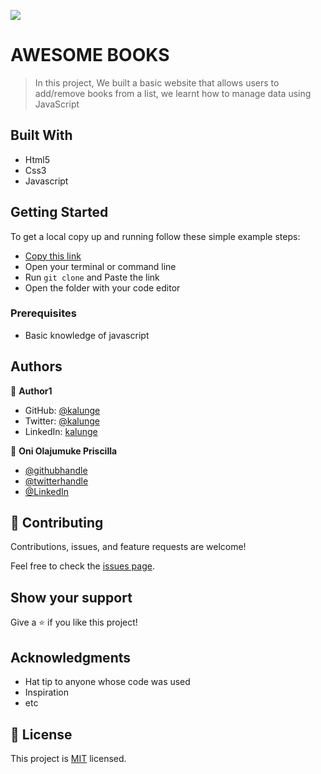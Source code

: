 ![](https://img.shields.io/badge/Microverse-blueviolet)

# AWESOME BOOKS

> In this project, We built a basic website that allows users to add/remove books from a list, we learnt how to manage data using JavaScript


## Built With

- Html5
- Css3
- Javascript



## Getting Started

To get a local copy up and running follow these simple example steps:

- [Copy this link](https://github.com/prolajumokeoni/awesome-books.git)
- Open your terminal or command line
- Run `git clone` and Paste the link
- Open the folder with your code editor


### Prerequisites
- Basic knowledge of javascript



## Authors

👤 **Author1**

- GitHub: [@kalunge](https://github.com/kalunge)
- Twitter: [@kalunge](https://twitter.com/titus_muthomi)
- LinkedIn: [kalunge](https://linkedin.com/in/titus_muthomi)



👤 **Oni Olajumuke Priscilla**

- [@githubhandle](https://github.com/prolajumokeoni)
- [@twitterhandle](https://twitter.com/prolajumokeoni)
- [@LinkedIn](https://www.linkedin.com/in/olajumoke-priscilla-oni-44a48b162/)

## 🤝 Contributing

Contributions, issues, and feature requests are welcome!

Feel free to check the [issues page](https://github.com/prolajumokeoni/awesome-books).

## Show your support

Give a ⭐️ if you like this project!

## Acknowledgments

- Hat tip to anyone whose code was used
- Inspiration
- etc

## 📝 License

This project is [MIT](./MIT.md) licensed.
